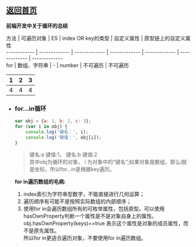 ## [返回首页](../README.md)

**前端开发中关于循环的总结**

方法  |  可遍历对象  |  ES  |  index OR key的类型 | 自定义属性 | 原型链上的自定义属性  
------------ | ------------- | ------------- | ------------- | ------------- | ------------- | -------------  
for | 数组、字符串 | - | number | 不可遍历 | 不可遍历

| 1 | 2 | 3
|--|--|---
| 4 | 4 | 4

- ### for…in循环

    ```js
    var obj = {a: 1, b: 2, c: 3};
    for (var i in obj) {
        console.log('键名：', i);
        console.log('键值：', obj[i]);
    }
    ```

    >键名:a 键值:1， 键名:b 键值:2  
    >其中obj为循环的对象， i 为对象中的“键名”;如果对象是数组，那么i就是坐标，所以for...in是根据key遍历。

    **for in遍历数组的毛病:**
    1. index索引为字符串型数字，不能直接进行几何运算；
    2. 遍历顺序有可能不是按照实际数组的内部顺序；
    3. 使用for in会遍历数组所有的可枚举属性，包括原型。可以使用hasOwnProperty判断一个属性是不是对象自身上的属性。
    obj.hasOwnProperty(keys)==true 表示这个属性是对象的成员属性，而不是原先属性。  
    所以for in更适合遍历对象，不要使用for in遍历数组。

